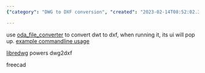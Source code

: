 ```yaml
---
{"category": "DWG to DXF conversion", "created": "2023-02-14T08:52:02.347Z", "date": "2023-02-14 08:52:02", "description": "This text offers step-by-step guidance on how to convert Autocad DWG files into DXF format utilizing the ODA File Converter tool and retrieve text from DWG files with LibreDWG. It also provides an example of command-line usage and a link to FreeCAD for further exploration.", "modified": "2023-02-14T08:58:48.122Z", "tags": ["Autocad", "DWG to DXF conversion", "ODA File Converter", "LibreDWG", "Text extraction", "FreeCAD", "Command-line usage"], "title": "autocad dwg to dxf, extract text from dwg files"}

---
```


use [oda_file_converter](https://www.opendesign.com/guestfiles/oda_file_converter) to convert dwt to dxf, when running it, its ui will pop up. [example commandline usage](https://github.com/oddworldng/dwg_to_dxf/blob/master/dwg_to_dxf.py)

[libredwg](https://libreplanet.org/wiki/Group:LibreDWG) powers dwg2dxf

freecad
